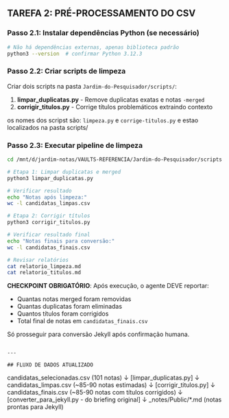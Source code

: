 ## TAREFA 2: PRÉ-PROCESSAMENTO DO CSV

### Passo 2.1: Instalar dependências Python (se necessário)
```bash
# Não há dependências externas, apenas biblioteca padrão
python3 --version  # confirmar Python 3.12.3
```

### Passo 2.2: Criar scripts de limpeza

Criar dois scripts na pasta `Jardim-do-Pesquisador/scripts/`:

1. **limpar_duplicatas.py** - Remove duplicatas exatas e notas `-merged`
2. **corrigir_titulos.py** - Corrige títulos problemáticos extraindo contexto

os nomes dos scripst são: `limpeza.py` e `corrige-titulos.py` e estao localizados na pasta scripts/

### Passo 2.3: Executar pipeline de limpeza
```bash
cd /mnt/d/jardim-notas/VAULTS-REFERENCIA/Jardim-do-Pesquisador/scripts

# Etapa 1: Limpar duplicatas e merged
python3 limpar_duplicatas.py

# Verificar resultado
echo "Notas após limpeza:"
wc -l candidatas_limpas.csv

# Etapa 2: Corrigir títulos
python3 corrigir_titulos.py

# Verificar resultado final
echo "Notas finais para conversão:"
wc -l candidatas_finais.csv

# Revisar relatórios
cat relatorio_limpeza.md
cat relatorio_titulos.md
```

**CHECKPOINT OBRIGATÓRIO**: 
Após execução, o agente DEVE reportar:
- Quantas notas merged foram removidas
- Quantas duplicatas foram eliminadas
- Quantos títulos foram corrigidos
- Total final de notas em `candidatas_finais.csv`

Só prosseguir para conversão Jekyll após confirmação humana.
```

---

## FLUXO DE DADOS ATUALIZADO
```
candidatas_selecionadas.csv (101 notas)
           ↓
   [limpar_duplicatas.py]
           ↓
candidatas_limpas.csv (~85-90 notas estimadas)
           ↓
   [corrigir_titulos.py]
           ↓
candidatas_finais.csv (~85-90 notas com títulos corrigidos)
           ↓
   [converter_para_jekyll.py - do briefing original]
           ↓
_notes/Public/*.md (notas prontas para Jekyll)
